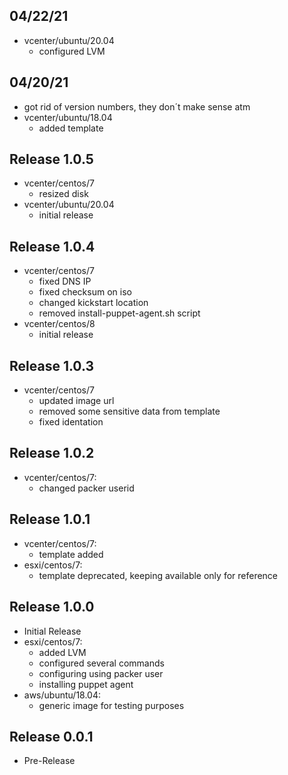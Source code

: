 ## 04/22/21
- vcenter/ubuntu/20.04
  - configured LVM

## 04/20/21
- got rid of version numbers, they don´t make sense atm
- vcenter/ubuntu/18.04
  - added template

## Release 1.0.5
- vcenter/centos/7
  - resized disk
- vcenter/ubuntu/20.04
  - initial release

## Release 1.0.4
- vcenter/centos/7
  - fixed DNS IP
  - fixed checksum on iso
  - changed kickstart location
  - removed install-puppet-agent.sh script
- vcenter/centos/8
  - initial release

## Release 1.0.3
- vcenter/centos/7
  - updated image url
  - removed some sensitive data from template
  - fixed identation

## Release 1.0.2
- vcenter/centos/7:
  - changed packer userid

## Release 1.0.1
- vcenter/centos/7:
  - template added
- esxi/centos/7:
  - template deprecated, keeping available only for reference

## Release 1.0.0
- Initial Release
- esxi/centos/7:
  - added LVM
  - configured several commands
  - configuring using packer user
  - installing puppet agent
- aws/ubuntu/18.04:
  - generic image for testing purposes

## Release 0.0.1
- Pre-Release
